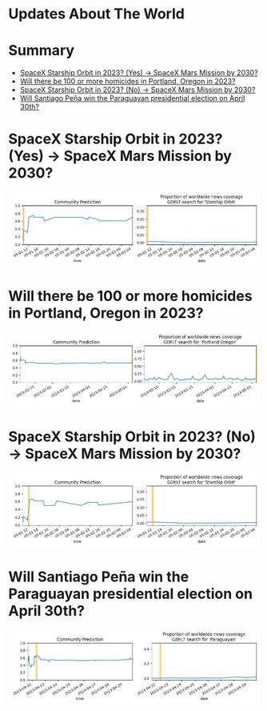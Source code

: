 
Updates About The World
=======================

Summary
=======

* [SpaceX Starship Orbit in 2023? (Yes) → SpaceX Mars Mission by 2030?](#spacex-starship-orbit-in-2023-yes--spacex-mars-mission-by-2030)
* [Will there be 100 or more homicides in Portland, Oregon in 2023?](#will-there-be-100-or-more-homicides-in-portland-oregon-in-2023)
* [SpaceX Starship Orbit in 2023? (No) → SpaceX Mars Mission by 2030?](#spacex-starship-orbit-in-2023-no--spacex-mars-mission-by-2030)
* [Will Santiago Peña win the Paraguayan presidential election on April 30th?](#will-santiago-pea-win-the-paraguayan-presidential-election-on-april-30th)

# SpaceX Starship Orbit in 2023? (Yes) → SpaceX Mars Mission by 2030?


![SpaceX Mars Mission by 2030?](assets/01.png)
# Will there be 100 or more homicides in Portland, Oregon in 2023?


![Homicide in Portland in 2023](assets/03.png)
# SpaceX Starship Orbit in 2023? (No) → SpaceX Mars Mission by 2030?


![SpaceX Mars Mission by 2030?](assets/04.png)
# Will Santiago Peña win the Paraguayan presidential election on April 30th?


![Will Santiago Peña win the Paraguay election?](assets/08.png)